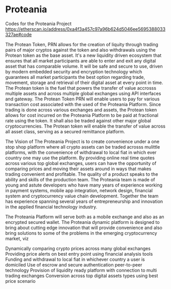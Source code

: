 # Proteania
Codes for the Proteania Project
https://etherscan.io/address/0xa4f3a457c97a96b624d5046ee5695388033327ae#code


The Protean Token, PRN  allows for the creation of liquity through trading pairs of major cryptos against the token and also withdrawals using the Protean token as the base asset. It's a new liquidity driven ecosystem that ensures that all market participants are able to enter and exit any digital asset that has comparable volume. It will be safe and secure to use, driven by modern embedded security and encryption technology which guarantees all market participants the best option regarding trade, movement, storage and retrieval of their digital asset at every point in time. The Protean token is the fuel that powers the transfer of value accrosss multiple assets and across multiple global exchanges using API interfaces and gateway. The Protean Token PRN will enable users to pay for various transaction cost associated with the used of the Proteania Platform. Since trading is done across various exchanges and assets, the Protean token allows for cost incurred on the Proteania Platform to be paid at fractional rate using the token. It shall also be traded against other major global cryptocurrencies. The Protean token will enable the transfer of value across all asset class, serving as a secured remittance platform.  
 
 The Vision of The Proteania Project is to create convenience under a one stop shop platform where all crypto assets can be traded acrosss mulittle platforms, with the convenience of withdrawal to local fiat in which ever country one may use the platform. By providing online real time quotes across various top global exchanges, users can have the opportunity of comparing prices and moving their assets around in ways that makes trading convenient and profitable. The quality of a product speaks to the ability and skills of the production team. The Proteania team is made of young and astute developers who have many years of experience working in payment systems, mobile app integration, network design, financial system and  cryptocurrency value chain development. Together the team has experience spanning several years of entrepreneurship and innovation in the applied financial technology industry.


The Proteania Platform will serve both as a mobile exchange and also as an encrypted secured wallet. The Proteania dynamic  platform is designed to bring about cutting edge innovation that will provide convenience and also bring solutions to some of the problems in the emerging cryptocurrency market, viz

Dynamically comparing crypto prices across many global exchanges
Providing price alerts on best entry point using financial analysis tools
Funding and withdrawal to local fiat in whichever country a user is domiciled
Use of  escrow and secure authentication peer-to-peer technology
Provision of liquidity ready platform with connection to multi trading exchanges
Conversion across top digital assets types using best price scenario
 
 
 
